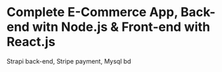 # Complete E-Commerce App, Back-end witn Node.js & Front-end with React.js
Strapi back-end, Stripe payment, Mysql bd
